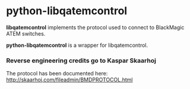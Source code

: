 python-libqatemcontrol
===============

**libqatemcontrol** implements the protocol used to connect to BlackMagic ATEM switches.

**python-libqatemcontrol** is a wrapper for libqatemcontrol.

### Reverse engineering credits go to Kaspar Skaarhoj
The protocol has been documented here:
http://skaarhoj.com/fileadmin/BMDPROTOCOL.html
